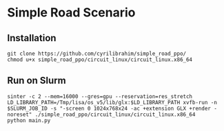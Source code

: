 # Simple Road Scenario

## Installation

```
git clone https://github.com/cyrilibrahim/simple_road_ppo/
chmod u+x simple_road_ppo/circuit_linux/circuit_linux.x86_64
```

## Run on Slurm

```
sinter -c 2 --mem=16000 --gres=gpu --reservation=res_stretch
LD_LIBRARY_PATH=/Tmp/lisa/os_v5/lib/glx:$LD_LIBRARY_PATH xvfb-run -n $SLURM_JOB_ID -s "-screen 0 1024x768x24 -ac +extension GLX +render -noreset" ./simple_road_ppo/circuit_linux/circuit_linux.x86_64
python main.py
```

